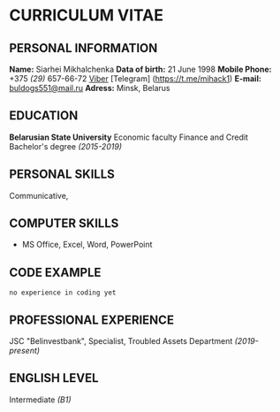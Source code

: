 # CURRICULUM VITAE
## PERSONAL INFORMATION
**Name:** Siarhei Mikhalchenka
**Data of birth:** 21 June 1998
**Mobile Phone:** +375 *(29)* 657-66-72 [Viber](viber://chat?number=%2B375296576672) [Telegram] (https://t.me/mihack1)
**E-mail:** <buldogs551@mail.ru>
**Adress:** Minsk, Belarus
## EDUCATION
**Belarusian State University**
Economic faculty
Finance and Credit
Bachelor's degree *(2015-2019)*
## PERSONAL SKILLS
Communicative, 
## COMPUTER SKILLS
* MS Office, Excel, Word, PowerPoint
## CODE EXAMPLE
`no experience in coding yet`
## PROFESSIONAL EXPERIENCE
JSC "Belinvestbank", Specialist, Troubled Assets Department *(2019-present)*
## ENGLISH LEVEL
Intermediate *(B1)*